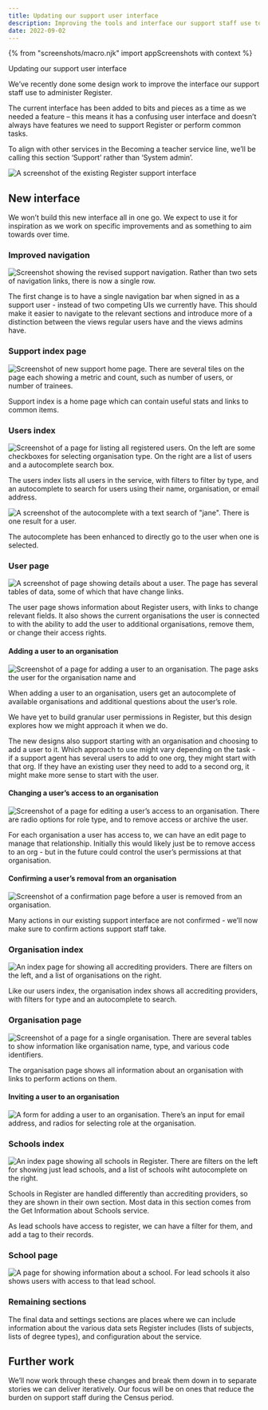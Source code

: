 ```yaml
---
title: Updating our support user interface
description: Improving the tools and interface our support staff use to administer Register
date: 2022-09-02
---
```

{% from "screenshots/macro.njk" import appScreenshots with context %}

Updating our support user interface


We’ve recently done some design work to improve the interface our support staff use to administer Register.

The current interface has been added to bits and pieces as a time as we needed a feature – this means it has a confusing user interface and doesn’t always have features we need to support Register or perform common tasks.

To align with other services in the Becoming a teacher service line, we’ll be calling this section ‘Support’ rather than ‘System admin’.

![A screenshot of the existing Register support interface](1.existing-support-ui.png)

## New interface

We won’t build this new interface all in one go. We expect to use it for inspiration as we work on specific improvements and as something to aim towards over time.

### Improved navigation

![Screenshot showing the revised support navigation. Rather than two sets of navigation links, there is now a single row.](2.navigation.png)

The first change is to have a single navigation bar when signed in as a support user - instead of two competing UIs we currently have. This should make it easier to navigate to the relevant sections and introduce more of a distinction between the views regular users have and the views admins have.

### Support index page

![Screenshot of new support home page. There are several tiles on the page each showing a metric and count, such as number of users, or number of trainees.](3.support-index.png)

Support index is a home page which can contain useful stats and links to common items.

### Users index

![Screenshot of a page for listing all registered users. On the left are some checkboxes for selecting organisation type. On the right are a list of users and a autocomplete search box.](4.users-index.png)

The users index lists all users in the service, with filters to filter by type, and an autocomplete to search for users using their name, organisation, or email address.

![A screenshot of the autocomplete with a text search of "jane". There is one result for a user.](5.users-autocomplete.png)

The autocomplete has been enhanced to directly go to the user when one is selected.

### User page

![A screenshot of page showing details about a user. The page has several tables of data, some of which that have change links.](6.user-page.png)

The user page shows information about Register users, with links to change relevant fields. It also shows the current organisations the user is connected to with the ability to add the user to additional organisations, remove them, or change their access rights.

#### Adding a user to an organisation

![Screenshot of a page for adding a user to an organisation. The page asks the user for the organisation name and ](7.adding-user-to-organisation.png)

When adding a user to an organisation, users get an autocomplete of available organisations and additional questions about the user’s role.

We have yet to build granular user permissions in Register, but this design explores how we might approach it when we do.

The new designs also support starting with an organisation and choosing to add a user to it. Which approach to use might vary depending on the task - if a support agent has several users to add to one org, they might start with that org. If they have an existing user they need to add to a second org, it might make more sense to start with the user.

#### Changing a user’s access to an organisation

![Screenshot of a page for editing a user’s access to an organisation. There are radio options for role type, and to remove access or archive the user.](8.user-organisation-access.png)

For each organisation a user has access to, we can have an edit page to manage that relationship. Initially this would likely just be to remove access to an org - but in the future could control the user’s permissions at that organisation.

#### Confirming a user’s removal from an organisation

![Screenshot of a confirmation page before a user is removed from an organisation.](9.removing-user-from-organisation.png)

Many actions in our existing support interface are not confirmed - we’ll now make sure to confirm actions support staff take.

### Organisation index

![An index page for showing all accrediting providers. There are filters on the left, and a list of organisations on the right.](10.organisation-index.png)

Like our users index, the organisation index shows all accrediting providers, with filters for type and an autocomplete to search. 

### Organisation page

![Screenshot of a page for a single organisation. There are several tables to show information like organisation name, type, and various code identifiers.](11.organisation-page.png)

The organisation page shows all information about an organisation with links to perform actions on them.

#### Inviting a user to an organisation

![A form for adding a user to an organisation. There’s an input for email address, and radios for selecting role at the organisation.](12.adding-a-user-to-an-organisation.png)

### Schools index

![An index page showing all schools in Register. There are filters on the left for showing just lead schools, and a list of schools wiht autocomplete on the right.](13.schools-index.png)

Schools in Register are handled differently than accrediting providers, so they are shown in their own section. Most data in this section comes from the Get Information about Schools service.

As lead schools have access to register, we can have a filter for them, and add a tag to their records.

### School page

![A page for showing information about a school. For lead schools it also shows users with access to that lead school.](14.school-page.png)

### Remaining sections

The final data and settings sections are places where we can include information about the various data sets Register includes (lists of subjects, lists of degree types), and configuration about the service.

## Further work

We’ll now work through these changes and break them down in to separate stories we can deliver iteratively. Our focus will be on ones that reduce the burden on support staff during the Census period.
